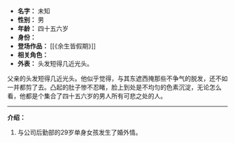 
- **名字：** 未知
- **性别：** 男
- **年龄：** 四十五六岁
- **身份：** 
- **登场作品：** [[《余生皆假期》]]
- **相关角色：** 
- **外表：** 头发短得几近光头。

父亲的头发短得几近光头。他似乎觉得，与其东遮西掩那些不争气的脱发，还不如一并都剪了去。凸起的肚子惨不忍睹，脸上到处是不均匀的色素沉淀，无论怎么看，他都是个集合了四十五六岁的男人所有可悲之处的人。

---

**介绍：** 

1. 与公司后勤部的29岁单身女孩发生了婚外情。
